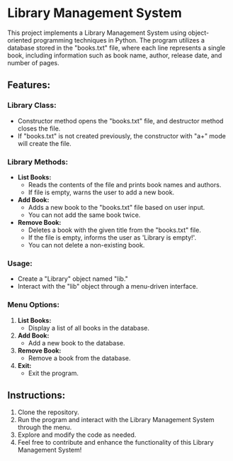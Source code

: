 # Library Management System

This project implements a Library Management System using object-oriented programming techniques in Python. The program utilizes a database stored in the "books.txt" file, where each line represents a single book, including information such as book name, author, release date, and number of pages.

## Features:

### Library Class:

- Constructor method opens the "books.txt" file, and destructor method closes the file.
- If "books.txt" is not created previously, the constructor with "a+" mode will create the file.

### Library Methods:

- **List Books:**
  - Reads the contents of the file and prints book names and authors.
  - If file is empty, warns the user to add a new book.
- **Add Book:**
  - Adds a new book to the "books.txt" file based on user input.
  - You can not add the same book twice.
- **Remove Book:**
  - Deletes a book with the given title from the "books.txt" file.
  - If the file is empty, informs the user as 'Library is empty!'.
  - You can not delete a non-existing book.

### Usage:

- Create a "Library" object named "lib."
- Interact with the "lib" object through a menu-driven interface.

### Menu Options:

1. **List Books:**
   - Display a list of all books in the database.
2. **Add Book:**
   - Add a new book to the database.
3. **Remove Book:**
   - Remove a book from the database.
4. **Exit:**
   - Exit the program.

## Instructions:

1. Clone the repository.
2. Run the program and interact with the Library Management System through the menu.
3. Explore and modify the code as needed.
4. Feel free to contribute and enhance the functionality of this Library Management System!
